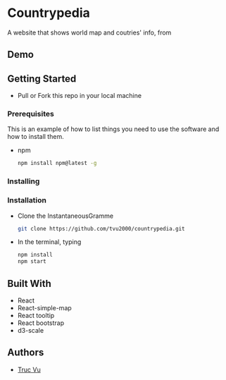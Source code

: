 # Countrypedia

A website that shows world map and coutries' info, from

## Demo

## Getting Started

- Pull or Fork this repo in your local machine

### Prerequisites

This is an example of how to list things you need to use the software and how to install them.

- npm
  ```sh
  npm install npm@latest -g
  ```

### Installing

### Installation

- Clone the InstantaneousGramme
  ```sh
  git clone https://github.com/tvu2000/countrypedia.git
  ```
- In the terminal, typing
  ```sh
  npm install
  npm start
  ```

## Built With

- React
- React-simple-map
- React tooltip
- React bootstrap
- d3-scale

## Authors

- [Truc Vu](https://github.com/tvu2000)
